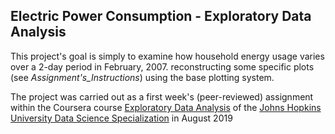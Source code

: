 ## Electric Power Consumption - Exploratory Data Analysis

This project's goal is simply to examine how household energy usage varies over a 2-day period in February, 2007. 
reconstructing some specific plots (see *Assignment's_Instructions*) using the base plotting system.

The project was carried out as a first week's (peer-reviewed) assignment  within the Coursera course 
[Exploratory Data Analysis](http://www.coursera.org/learn/exploratory-data-analysis/) of the 
[Johns Hopkins University Data Science Specialization](http://www.coursera.org/specializations/jhu-data-science) in August 2019
